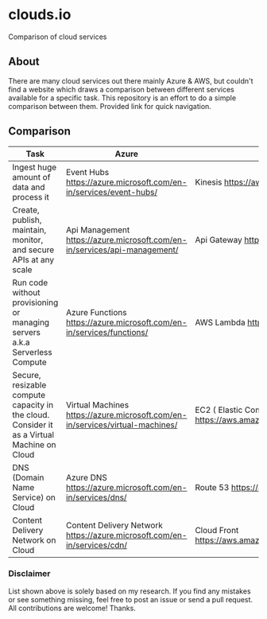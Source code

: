 # clouds.io

Comparison of cloud services

## About

There are many cloud services out there mainly Azure & AWS, but couldn't find a website which draws a comparison between different services available for a specific task. This repository is an effort to do a simple comparison between them. Provided link for quick navigation.

## Comparison

| Task                                                                                       | Azure                                                                           | AWS                                                            |
|--------------------------------------------------------------------------------------------|---------------------------------------------------------------------------------|----------------------------------------------------------------|
| Ingest huge amount of data and process it                                                  | Event Hubs https://azure.microsoft.com/en-in/services/event-hubs/               | Kinesis  https://aws.amazon.com/kinesis/streams/               |
| Create, publish, maintain, monitor, and secure APIs at any scale                           | Api Management   https://azure.microsoft.com/en-in/services/api-management/     | Api Gateway   https://aws.amazon.com/api-gateway/              |
| Run code without provisioning or managing servers a.k.a Serverless Compute                 | Azure Functions  https://azure.microsoft.com/en-in/services/functions/          | AWS Lambda   https://aws.amazon.com/lambda/                    |
| Secure, resizable compute capacity in the cloud. Consider it as a Virtual Machine on Cloud | Virtual Machines   https://azure.microsoft.com/en-in/services/virtual-machines/ | EC2 ( Elastic Compute Cloud)   https://aws.amazon.com/ec2/     |
| DNS (Domain Name Service) on Cloud                                                         | Azure DNS  https://azure.microsoft.com/en-in/services/dns/                      | Route 53   https://aws.amazon.com/route53/                     |
| Content Delivery Network on Cloud                                                          | Content Delivery Network   https://azure.microsoft.com/en-in/services/cdn/      | Cloud Front   https://aws.amazon.com/documentation/cloudfront/ |


### Disclaimer
List shown above is solely based on my research. If you find any mistakes or see something missing, feel free to post an issue or send a pull request. All contributions are welcome! Thanks.
